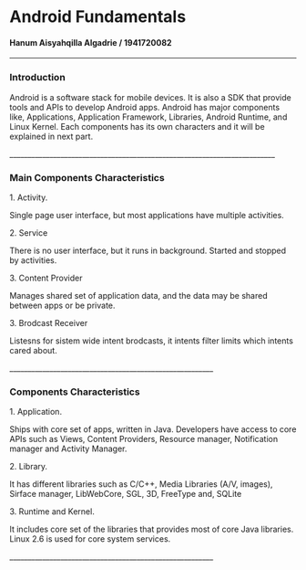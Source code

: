 <h1>Android Fundamentals</h1>
<h4>Hanum Aisyahqilla Algadrie / 1941720082</h4>

_________________________________________________________________________

<h3>Introduction</h3>
<p>Android is a software stack for mobile devices. It is also a SDK that provide tools and APIs to develop Android apps. Android has major components like, Applications, Application Framework, Libraries, Android Runtime, and Linux Kernel. Each components has its own characters and it will be explained in next part. </p>
_________________________________________________________________________

<h3>Main Components Characteristics</h3>
1. Activity. 
<p> Single page user interface, but most applications have multiple activities.  </p>
2. Service
<p> There is no user interface, but it runs in background. Started and stopped by activities.</p>
3. Content Provider
<p> Manages shared set of application data, and the data may be shared between apps or be private. </p>
3. Brodcast Receiver
<p> Listesns for sistem wide intent brodcasts, it intents filter limits which intents cared about.  </p>
________________________________________________________

<h3>Components Characteristics</h3>
1. Application. 
<p> Ships with core set of apps, written in Java. Developers have access to core APIs such as Views, Content Providers, Resource manager, Notification manager and Activity Manager.  </p>
2. Library.
<p> It has different libraries such as C/C++, Media Libraries (A/V, images), Sirface manager, LibWebCore, SGL, 3D, FreeType and, SQLite </p>
3. Runtime and Kernel. 
<p> It includes core set of the libraries that provides most of core Java libraries. Linux 2.6 is used for core system services.</p>
________________________________________________________